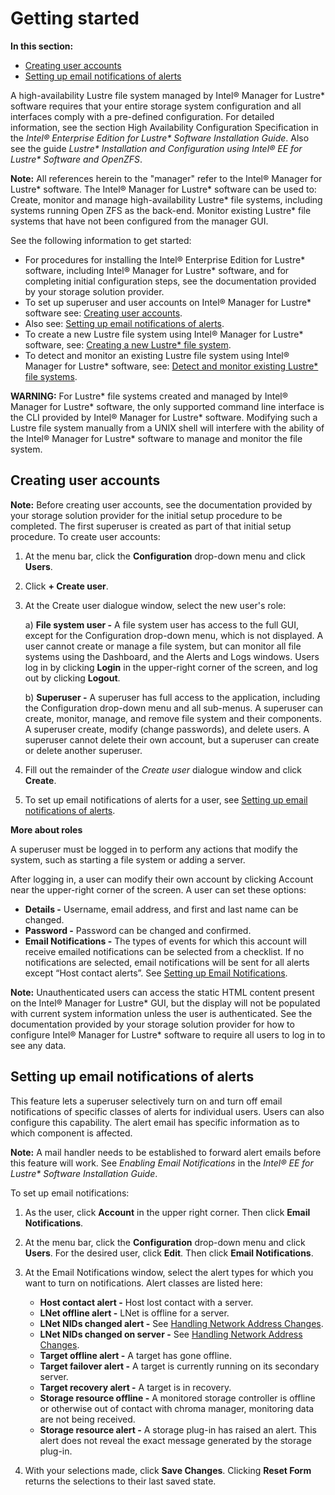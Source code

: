 # Getting started<a id="2.0"></a>

**In this section:**

- <a href="#2.1">Creating user accounts</a>
- <a href="#2.2">Setting up email notifications of alerts</a>

A high-availability Lustre file system managed by Intel® Manager for Lustre* software requires that your entire storage system configuration and all  interfaces comply with a pre-defined configuration.  For detailed information, see the section High Availability Configuration Specification in the *Intel® Enterprise Edition for Lustre\* Software Installation Guide*. Also see the guide *Lustre\* Installation and Configuration using Intel® EE for Lustre\* Software and OpenZFS*.

**Note:** All references herein to the "manager" refer to the Intel® Manager for Lustre* software.
The Intel® Manager for Lustre* software can be used to:
Create, monitor and manage high-availability Lustre* file systems, including systems running Open ZFS as the back-end.
Monitor existing Lustre* file systems that have not been configured from the manager GUI.

See the following information to get started:

- For procedures for installing the Intel® Enterprise Edition for Lustre* software, including Intel® Manager for Lustre* software, and for completing initial configuration steps, see the documentation provided by your storage solution provider. 
- To set up superuser and user accounts on Intel® Manager for Lustre* software see: <a href="#2.1">Creating user accounts</a>.
- Also see: <a href="#2.2">Setting up email notifications of alerts</a>.
- To create a new Lustre file system using Intel® Manager for Lustre* software, see: [Creating a new Lustre* file system](Creating_new_lustre_fs_3_0.md/#3.0).
- To detect and monitor an existing Lustre file system using Intel® Manager for Lustre* software, see: [Detect and monitor existing Lustre* file systems](Detect_and_monitor_existing_LFS_7_0.md/#7.0).

**WARNING:** For Lustre* file systems created and managed by Intel® Manager for Lustre* software, the only supported command line interface is the CLI provided by Intel® Manager for Lustre* software. Modifying such a Lustre file system manually from a UNIX shell will interfere with the ability of the Intel® Manager for Lustre* software to manage and monitor the file system. 


## Creating user accounts<a id="2.1"></a>

**Note:** Before creating user accounts, see the documentation provided by your storage solution provider for the initial setup procedure to be completed. The first superuser is created as part of that initial setup procedure.
To create user accounts:

1. At the menu bar, click the **Configuration** drop-down menu and click **Users**.
1. Click **+ Create user**. 
1. At the Create user dialogue window, select the new user's role:  
    
    a) **File system user -** A file system user has access to the full GUI, except for the Configuration drop-down menu, which is not displayed. A  user cannot create or manage a file system, but can monitor all file systems using the Dashboard, and the Alerts and Logs windows. Users log in by clicking **Login** in the upper-right corner of the screen, and log out by clicking **Logout**. 

    b) **Superuser -** A superuser has full access to the application, including the Configuration drop-down menu and all sub-menus. A superuser can create, monitor, manage, and remove file system and their components. A superuser create, modify (change passwords), and delete users. A superuser cannot delete their own account, but a superuser can create or delete another superuser. 
    
1. Fill out the remainder of the *Create user* dialogue window and click **Create**.
1. To set up email notifications of alerts for a user, see <a href="#2.2">Setting up email notifications of alerts</a>.

**More about roles**

A superuser must be logged in to perform any actions that modify the system, such as starting a file system or adding a server.

After logging in, a user can modify their own account by clicking Account near the upper-right corner of the screen. A user can set these options:

- **Details -** Username, email address, and first and last name can be changed.
- **Password -** Password can be changed and confirmed.
- **Email Notifications -** The types of events for which this account will receive emailed notifications can be selected from a checklist. If no notifications are selected, email notifications will be sent for all alerts except “Host contact alerts”. See <a href="#2.2">Setting up Email Notifications</a>.

**Note:** Unauthenticated users can access the static HTML content present on the Intel® Manager for Lustre* GUI, but the display will not be populated with current system information unless the user is authenticated. See the documentation provided by your storage solution provider for how to configure Intel® Manager for Lustre* software to require all users to log in to see any data.


## Setting up email notifications of alerts<a id="2.2"></a>

This feature lets a superuser selectively turn on and turn off email notifications of specific classes of alerts for individual users. Users can also configure this capability. The alert email has specific information as to which component is affected. 

**Note:** A mail handler needs to be established to forward alert emails before this feature will work. See *Enabling Email Notifications* in the *Intel® EE for Lustre\* Software Installation Guide*.

To set up email notifications:

1. As the user, click **Account** in the upper right corner. Then click **Email Notifications**. 
1. At the menu bar, click the **Configuration** drop-down menu and click **Users**. For the desired user, click **Edit**. Then click **Email Notifications**. 
1. At the Email Notifications window, select the alert types for which you want to turn on notifications. Alert classes are listed here:

    - **Host contact alert -** Host lost contact with a server.
    - **LNet offline alert -** LNet is offline for a server.
    - **LNet NIDs changed alert -** See [Handling Network Address Changes](Manage_maintain_HA_lustre_fs_5_0.md/#5.0).
    - **LNet NIDs changed on server <server name> -** See [Handling Network Address Changes](Manage_maintain_HA_lustre_fs_5_0.md/#5.0).
    - **Target offline alert -** A target has gone offline.
    - **Target failover alert -** A target is currently running on its secondary server.
    - **Target recovery alert -** A target is in recovery.
    - **Storage resource offline -** A monitored storage controller is offline or otherwise out of contact with chroma manager, monitoring data are not being received.
    - **Storage resource alert -** A storage plug-in has raised an alert. This alert does not reveal the exact message generated by the storage plug-in. 
1. With your selections made, click **Save Changes**. Clicking **Reset Form** returns the selections to their last saved state. 

